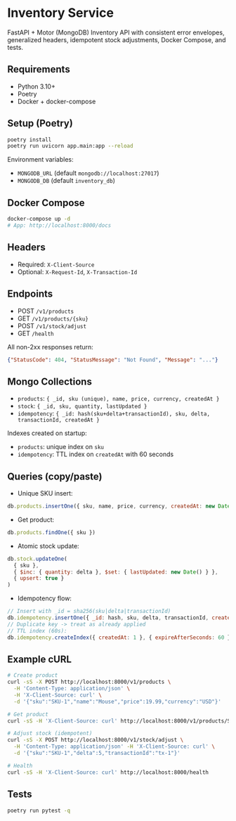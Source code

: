 # Inventory Service

FastAPI + Motor (MongoDB) Inventory API with consistent error envelopes, generalized headers, idempotent stock adjustments, Docker Compose, and tests.

## Requirements
- Python 3.10+
- Poetry
- Docker + docker-compose

## Setup (Poetry)
```bash
poetry install
poetry run uvicorn app.main:app --reload
```

Environment variables:
- `MONGODB_URL` (default `mongodb://localhost:27017`)
- `MONGODB_DB` (default `inventory_db`)

## Docker Compose
```bash
docker-compose up -d
# App: http://localhost:8000/docs
```

## Headers
- Required: `X-Client-Source`
- Optional: `X-Request-Id`, `X-Transaction-Id`

## Endpoints
- POST `/v1/products`
- GET `/v1/products/{sku}`
- POST `/v1/stock/adjust`
- GET `/health`

All non-2xx responses return:
```json
{"StatusCode": 404, "StatusMessage": "Not Found", "Message": "..."}
```

## Mongo Collections
- `products`: `{ _id, sku (unique), name, price, currency, createdAt }`
- `stock`: `{ _id, sku, quantity, lastUpdated }`
- `idempotency`: `{ _id: hash(sku+delta+transactionId), sku, delta, transactionId, createdAt }`

Indexes created on startup:
- `products`: unique index on `sku`
- `idempotency`: TTL index on `createdAt` with 60 seconds

## Queries (copy/paste)
- Unique SKU insert:
```javascript
db.products.insertOne({ sku, name, price, currency, createdAt: new Date() })
```
- Get product:
```javascript
db.products.findOne({ sku })
```
- Atomic stock update:
```javascript
db.stock.updateOne(
  { sku },
  { $inc: { quantity: delta }, $set: { lastUpdated: new Date() } },
  { upsert: true }
)
```
- Idempotency flow:
```javascript
// Insert with _id = sha256(sku|delta|transactionId)
db.idempotency.insertOne({ _id: hash, sku, delta, transactionId, createdAt: new Date() })
// Duplicate key -> treat as already applied
// TTL index (60s):
db.idempotency.createIndex({ createdAt: 1 }, { expireAfterSeconds: 60 })
```

## Example cURL
```bash
# Create product
curl -sS -X POST http://localhost:8000/v1/products \
  -H 'Content-Type: application/json' \
  -H 'X-Client-Source: curl' \
  -d '{"sku":"SKU-1","name":"Mouse","price":19.99,"currency":"USD"}'

# Get product
curl -sS -H 'X-Client-Source: curl' http://localhost:8000/v1/products/SKU-1

# Adjust stock (idempotent)
curl -sS -X POST http://localhost:8000/v1/stock/adjust \
  -H 'Content-Type: application/json' -H 'X-Client-Source: curl' \
  -d '{"sku":"SKU-1","delta":5,"transactionId":"tx-1"}'

# Health
curl -sS -H 'X-Client-Source: curl' http://localhost:8000/health
```

## Tests
```bash
poetry run pytest -q
```

